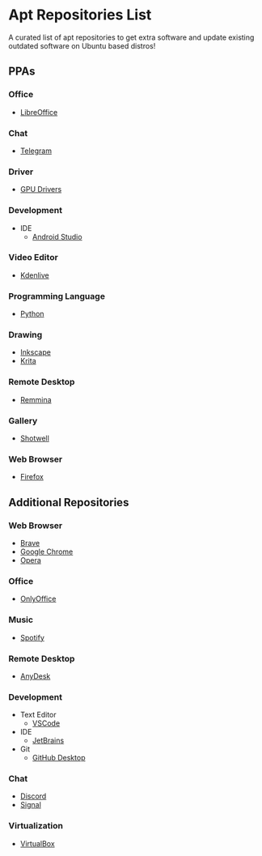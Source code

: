 # Apt Repositories List

A curated list of apt repositories to get extra software and update existing outdated software on Ubuntu based distros!

## PPAs

### Office 
 - [LibreOffice](https://launchpad.net/~libreoffice/+archive/ubuntu/ppa)
   
### Chat
 - [Telegram](https://launchpad.net/~atareao/+archive/ubuntu/telegram)

### Driver
 - [GPU Drivers](https://launchpad.net/~graphics-drivers/+archive/ubuntu/ppa)

### Development
 - IDE
   - [Android Studio](https://launchpad.net/~maarten-fonville/+archive/ubuntu/android-studio)

### Video Editor
 - [Kdenlive](https://launchpad.net/~kdenlive/+archive/ubuntu/kdenlive-master)

### Programming Language
 - [Python](https://launchpad.net/~deadsnakes/+archive/ubuntu/ppa)

### Drawing
 - [Inkscape](https://launchpad.net/~inkscape.dev/+archive/ubuntu/trunk)
 - [Krita](https://launchpad.net/~ubuntuhandbook1/+archive/ubuntu/krita)

### Remote Desktop
 - [Remmina](https://launchpad.net/~remmina-ppa-team/+archive/ubuntu/remmina-next-daily)

### Gallery
 - [Shotwell](https://launchpad.net/~ubuntuhandbook1/+archive/ubuntu/shotwell)

### Web Browser
 - [Firefox](https://launchpad.net/~mozillateam/+archive/ubuntu/ppa)

## Additional Repositories

### Web Browser
 - [Brave](https://brave.com/linux/)
 - [Google Chrome](https://www.google.com/chrome/?platform=linux)
 - [Opera](https://deb.opera.com/)
   
### Office   
 - [OnlyOffice](https://helpcenter.onlyoffice.com/installation/desktop-install-ubuntu.aspx)

### Music
 - [Spotify](https://www.spotify.com/de-en/download/linux/)

### Remote Desktop
 - [AnyDesk](http://deb.anydesk.com/howto.html)

### Development
 - Text Editor
   - [VSCode](https://code.visualstudio.com/docs/setup/linux)
 - IDE
   - [JetBrains](https://github.com/JonasGroeger/jetbrains-ppa)
 - Git
   - [GitHub Desktop](https://gist.github.com/berkorbay/6feda478a00b0432d13f1fc0a50467f1)

### Chat
   - [Discord](https://github.com/palfrey/discord-apt)
   - [Signal](https://signal.org/download/linux/)

### Virtualization 
  - [VirtualBox](https://www.virtualbox.org/wiki/Linux_Downloads)
